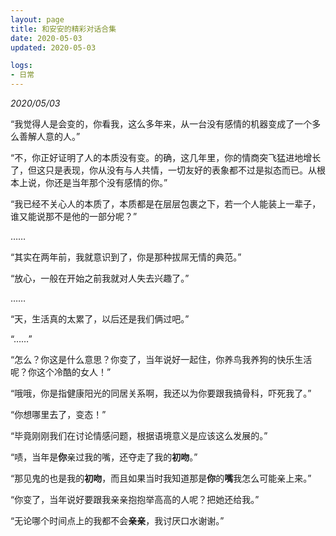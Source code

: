 ```yaml
---
layout: page
title: 和安安的精彩对话合集
date: 2020-05-03
updated: 2020-05-03

logs:
- 日常
---
```


*2020/05/03*

“我觉得人是会变的，你看我，这么多年来，从一台没有感情的机器变成了一个多么善解人意的人。”

“不，你正好证明了人的本质没有变。的确，这几年里，你的情商突飞猛进地增长了，但这只是表现，你从没有与人共情，一切友好的表象都不过是拟态而已。从根本上说，你还是当年那个没有感情的你。”

“我已经不关心人的本质了，本质都是在层层包裹之下，若一个人能装上一辈子，谁又能说那不是他的一部分呢？”

……

“其实在两年前，我就意识到了，你是那种拔屌无情的典范。”

“放心，一般在开始之前我就对人失去兴趣了。”

……

“天，生活真的太累了，以后还是我们俩过吧。”

“……”

“怎么？你这是什么意思？你变了，当年说好一起住，你养鸟我养狗的快乐生活呢？你这个冷酷的女人！”

“哦哦，你是指健康阳光的同居关系啊，我还以为你要跟我搞骨科，吓死我了。”

“你想哪里去了，变态！”

“毕竟刚刚我们在讨论情感问题，根据语境意义是应该这么发展的。”

“啧，当年是**你**亲过我的嘴，还夺走了我的**初吻**。”

“那见鬼的也是我的**初吻**，而且如果当时我知道那是**你**的**嘴**我怎么可能亲上来。”

“你变了，当年说好要跟我亲亲抱抱举高高的人呢？把她还给我。”

“无论哪个时间点上的我都不会**亲亲**，我讨厌口水谢谢。”
